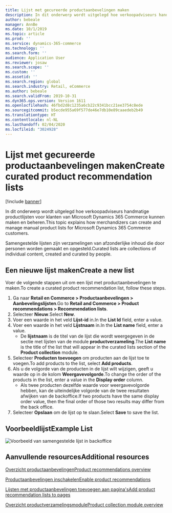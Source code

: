 ```yaml
---
title: Lijst met gecureerde productaanbevelingen maken
description: In dit onderwerp wordt uitgelegd hoe verkoopadviseurs handmatige productlijsten voor klanten van Microsoft Dynamics 365 Commerce kunnen maken en beheren.
author: bebeale
manager: AnnBe
ms.date: 10/1/2019
ms.topic: article
ms.prod: ''
ms.service: dynamics-365-commerce
ms.technology: ''
ms.search.form: ''
audience: Application User
ms.reviewer: josaw
ms.search.scope: ''
ms.custom: ''
ms.assetid: ''
ms.search.region: global
ms.search.industry: Retail, eCommerce
ms.author: bebeale
ms.search.validFrom: 2019-10-31
ms.dyn365.ops.version: Version 1611
ms.openlocfilehash: 46fbd2d8c1235a6cb22c9341bcc21ee3754c8ede
ms.sourcegitcommit: b5ecde955a69f577de46e7db10e89caaedeb2b49
ms.translationtype: HT
ms.contentlocale: nl-NL
ms.lasthandoff: 02/04/2020
ms.locfileid: "3024928"
---
```

# <a name="create-curated-product-recommendation-lists"></a><span data-ttu-id="3d522-103">Lijst met gecureerde productaanbevelingen maken</span><span class="sxs-lookup"><span data-stu-id="3d522-103">Create curated product recommendation lists</span></span>

[!include [banner](includes/banner.md)]

<span data-ttu-id="3d522-104">In dit onderwerp wordt uitgelegd hoe verkoopadviseurs handmatige productlijsten voor klanten van Microsoft Dynamics 365 Commerce kunnen maken en beheren.</span><span class="sxs-lookup"><span data-stu-id="3d522-104">This topic explains how merchandizers can create and manage manual product lists for Microsoft Dynamics 365 Commerce customers.</span></span>

<span data-ttu-id="3d522-105">Samengestelde lijsten zijn verzamelingen van afzonderlijke inhoud die door personen worden gemaakt en opgesteld.</span><span class="sxs-lookup"><span data-stu-id="3d522-105">Curated lists are collections of individual content, created and curated by people.</span></span>  

## <a name="create-a-new-list"></a><span data-ttu-id="3d522-106">Een nieuwe lijst maken</span><span class="sxs-lookup"><span data-stu-id="3d522-106">Create a new list</span></span>

<span data-ttu-id="3d522-107">Voer de volgende stappen uit om een lijst met productaanbevelingen te maken.</span><span class="sxs-lookup"><span data-stu-id="3d522-107">To create a curated product recommendation list, follow these steps.</span></span>

1. <span data-ttu-id="3d522-108">Ga naar **Retail en Commerce &gt; Productaanbevelingen &gt; Aanbevelingslijsten**.</span><span class="sxs-lookup"><span data-stu-id="3d522-108">Go to **Retail and Commerce &gt; Product recommendations &gt; Recommendation lists**.</span></span>
1. <span data-ttu-id="3d522-109">Selecteer **Nieuw**.</span><span class="sxs-lookup"><span data-stu-id="3d522-109">Select **New**.</span></span>
1. <span data-ttu-id="3d522-110">Voer een waarde in het veld **Lijst-id** in.</span><span class="sxs-lookup"><span data-stu-id="3d522-110">In the **List Id** field, enter a value.</span></span>
1. <span data-ttu-id="3d522-111">Voer een waarde in het veld **Lijstnaam** in.</span><span class="sxs-lookup"><span data-stu-id="3d522-111">In the **List name** field, enter a value.</span></span>
    - <span data-ttu-id="3d522-112">De **lijstnaam** is de titel van de lijst die wordt weergegeven in de sectie met lijsten van de module **productverzameling**.</span><span class="sxs-lookup"><span data-stu-id="3d522-112">The **List name** is the title of the list that will appear in the curated lists section of the **Product collection** module.</span></span>
1. <span data-ttu-id="3d522-113">Selecteer **Producten toevoegen** om producten aan de lijst toe te voegen.</span><span class="sxs-lookup"><span data-stu-id="3d522-113">To add products to the list, select **Add products**.</span></span>
1. <span data-ttu-id="3d522-114">Als u de volgorde van de producten in de lijst wilt wijzigen, geeft u waarde op in de kolom **Weergavevolgorde**.</span><span class="sxs-lookup"><span data-stu-id="3d522-114">To change the order of the products in the list, enter a value in the **Display order** column.</span></span>
    - <span data-ttu-id="3d522-115">Als twee producten dezelfde waarde voor weergavevolgorde hebben, kan de uiteindelijke volgorde van de twee resultaten afwijken van de backoffice.</span><span class="sxs-lookup"><span data-stu-id="3d522-115">If two products have the same display order value, then the final order of those two results may differ from the back office.</span></span>
1. <span data-ttu-id="3d522-116">Selecteer **Opslaan** om de lijst op te slaan.</span><span class="sxs-lookup"><span data-stu-id="3d522-116">Select **Save** to save the list.</span></span>

## <a name="example-list"></a><span data-ttu-id="3d522-117">Voorbeeldlijst</span><span class="sxs-lookup"><span data-stu-id="3d522-117">Example List</span></span>

![Voorbeeld van samengestelde lijst in backoffice](./media/examplecuratedrecolist.png)

## <a name="additional-resources"></a><span data-ttu-id="3d522-119">Aanvullende resources</span><span class="sxs-lookup"><span data-stu-id="3d522-119">Additional resources</span></span>

[<span data-ttu-id="3d522-120">Overzicht productaanbevelingen</span><span class="sxs-lookup"><span data-stu-id="3d522-120">Product recommendations overview</span></span>](product-recommendations.md)

[<span data-ttu-id="3d522-121">Productaanbevelingen inschakelen</span><span class="sxs-lookup"><span data-stu-id="3d522-121">Enable product recommendations</span></span>](enable-product-recommendations.md)

[<span data-ttu-id="3d522-122">Lijsten met productaanbevelingen toevoegen aan pagina's</span><span class="sxs-lookup"><span data-stu-id="3d522-122">Add product recommendation lists to pages</span></span>](add-reco-list-to-page.md)

[<span data-ttu-id="3d522-123">Overzicht productverzamelingsmodule</span><span class="sxs-lookup"><span data-stu-id="3d522-123">Product collection module overview</span></span>](product-collection-module-overview.md)
